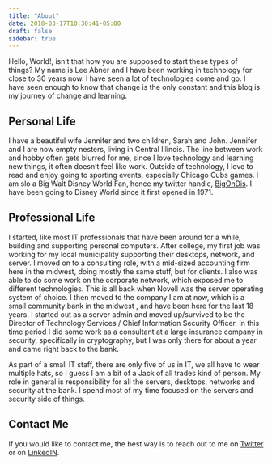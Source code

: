 ```yaml
---
title: "About"
date: 2018-03-17T10:30:41-05:00
draft: false
sidebar: true
---
```



Hello, World!, isn’t that how you are supposed to start these types of things?  My name is Lee Abner and I have been working in technology for close to 30 years now.  I have seen a lot of technologies come and go.   I have seen enough to know that change is the only constant and this blog is my journey of change and learning.

## Personal Life
I have a beautiful wife Jennifer and two children, Sarah and John.  Jennifer and I are now empty nesters, living in Central Illinois.  The line between work and hobby often gets blurred for me, since I love technology and learning new things, it often doesn’t feel like work.  Outside of technology, I love to read and enjoy going to sporting events, especially Chicago Cubs games.  I am slo a Big Walt Disney World Fan, hence my twitter handle, [BigOnDis](https://twitter.com/BigonDis).  I have been going to Disney World since it first opened in 1971.  

## Professional Life
I started, like most IT professionals that have been around for a while, building and supporting personal computers.  After college, my first job was working for my local municipality supporting their desktops, network, and server.  I moved on to a consulting role, with a mid-sized accounting firm here in the midwest, doing mostly the same stuff, but for clients.  I also was able to do some work on the corporate network, which exposed me to different technologies.  This is all back when Novell was the server operating system of choice.   I then moved to the company I am at now, which is a small community bank in the midwest , and have been here for the last 18 years.  I started out as a server admin and moved up/survived to be the Director of Technology Services / Chief Information Security Officer.  In this time period I did some  work as a consultant at a large insurance company in security, specifically in cryptography, but I was only there for about a year and came right back to the bank.

As part of a small IT staff, there are only five of us in IT, we all have to wear multiple hats, so I guess I am a bit of a Jack of all trades kind of person.  My role in general is responsibility for all the servers, desktops, networks and security at the bank.  I spend most of my time focused on the servers and security side of things.

## Contact Me
If you would like to contact me, the best way is to reach out to me on [Twitter](https://twitter.com/bigondis) or on [LinkedIN](https://www.linkedin.com/in/leewabner/).
